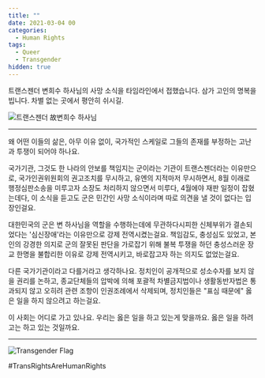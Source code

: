 ```yaml
---
title: ""
date: 2021-03-04 00
categories:
  - Human Rights
tags:
  - Queer
  - Transgender
hidden: true
---
```


트랜스젠더 변희수 하사님의 사망 소식을 타임라인에서 접했습니다. 삼가 고인의 명복을 빕니다. 차별 없는 곳에서 평안히 쉬시길.

![트랜스젠더 故변희수 하사님](https://ichef.bbci.co.uk/news/976/cpsprodpb/BC02/production/_110603184_mediaitem110603183.jpg)

---

왜 어떤 이들의 삶은, 아무 이유 없이, 국가적인 스케일로 그들의 존재를 부정하는 고난과 투쟁이 되어야 하나요.

국가기관, 그것도 한 나라의 안보를 책임지는 군이라는 기관이 트랜스젠더라는 이유만으로,  국가인권위원회의 권고조치를 무시하고, 유엔의 지적마저 무시하면서, 8월 이래로 행정심판소송을 미루고자 소장도 처리하지 않으면서 미루다, 4월에야 재판 일정이 잡혔는데다, 이 소식을 듣고도 군은 민간인 사망 소식이라며 따로 의견을 낼 것이 없다는 입장인걸요.

대한민국의 군은 변 하사님을 역할을 수행하는데에 무관하다시피한 신체부위가 결손되었다는 '심신장애'라는 이유만으로 강제 전역시켰는걸요. 책임감도, 충성심도 있었고, 본인의 강경한 의지로 군의 잘못된 판단을 가로잡기 위해 불복 투쟁을 하던 충성스러운 장교 한명을 불합리한 이유로 강제 전역시키고, 바로잡고자 하는 의지도 없었는걸요. 

다른 국가기관이라고 다를거라고 생각하나요. 정치인이 공개적으로 성소수자를 보지 않을 권리를 논하고, 종교단체들의 압박에 의해 포괄적 차별금지법이나 생활동반자법은 통과되지 않고 오히려 관련 조항이 인권조례에서 삭제되며, 정치인들은 "표심 때문에" 옳은 일을 하지 않으려고 하는걸요.

이 사회는 어디로 가고 있나요. 우리는 옳은 일을 하고 있는게 맞을까요. 옳은 일을 하려고는 하고 있는 것일까요.

---

![Transgender Flag](https://upload.wikimedia.org/wikipedia/commons/thumb/b/b0/Transgender_Pride_flag.svg/1024px-Transgender_Pride_flag.svg.png)

#TransRightsAreHumanRights